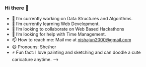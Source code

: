 ### Hi there 👋

- 🔭 I’m currently working on Data Structures and Algorithms.
- 🌱 I’m currently learning Web Development.
- 👯 I’m looking to collaborate on Web Based Hackathons
- 🤔 I’m looking for help with Time Management.
- 📫 How to reach me: Mail me at nishajun2000@gmail.com
- 😄 Pronouns: She/her
- ⚡ Fun fact: I love painting and sketching and can doodle a cute caricature anytime.
-->
